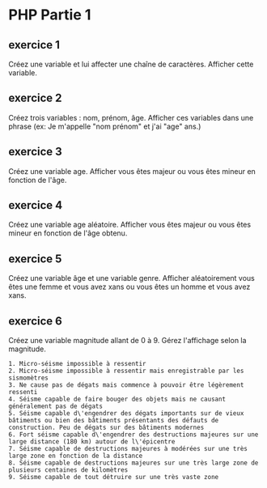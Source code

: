 # PHP Partie 1

## exercice 1

Créez une variable et lui affecter une chaîne de caractères. Afficher cette variable.

## exercice 2

Créez trois variables : nom, prénom, âge. Afficher ces variables dans une phrase (ex: Je m'appelle "nom prénom" et j'ai "age" ans.)

## exercice 3

Créez une variable age. Afficher vous êtes majeur ou vous êtes mineur en fonction de l'âge.

## exercice 4

Créez une variable age aléatoire. Afficher vous êtes majeur ou vous êtes mineur en fonction de l'âge obtenu.

## exercice 5

Créez une variable âge et une variable genre. Afficher aléatoirement vous êtes une femme et vous avez xans ou vous êtes un homme et vous avez xans.

## exercice 6


Créez une variable magnitude allant de 0 à 9. Gérez l'affichage selon la magnitude.

	1. Micro-séisme impossible à ressentir
	2. Micro-séisme impossible à ressentir mais enregistrable par les sismomètres
	3. Ne cause pas de dégats mais commence à pouvoir être légèrement ressenti
	4. Séisme capable de faire bouger des objets mais ne causant généralement pas de dégats
	5. Séisme capable d\'engendrer des dégats importants sur de vieux bâtiments ou bien des bâtiments présentants des défauts de 		construction. Peu de dégats sur des bâtiments modernes
	6. Fort séisme capable d\'engendrer des destructions majeures sur une large distance (180 km) autour de l\'épicentre
	7. Séisme capable de destructions majeures à modérées sur une très large zone en fonction de la distance
	8. Séisme capable de destructions majeures sur une très large zone de plusieurs centaines de kilomètres
	9. Séisme capable de tout détruire sur une très vaste zone
